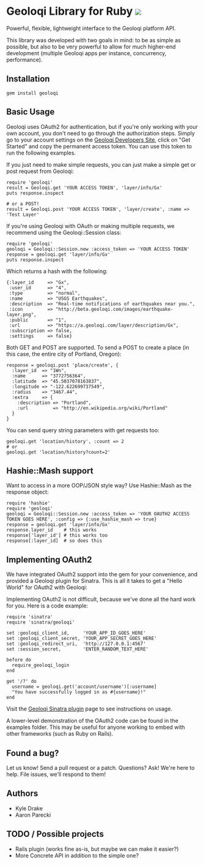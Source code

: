 Geoloqi Library for Ruby [![](https://secure.travis-ci.org/geoloqi/geoloqi-ruby.png)](http://travis-ci.org/geoloqi/geoloqi-ruby)
===
Powerful, flexible, lightweight interface to the Geoloqi platform API.

This library was developed with two goals in mind: to be as simple as possible, but also to be very powerful to allow for much higher-end development (multiple Geoloqi apps per instance, concurrency, performance).

Installation
---

    gem install geoloqi

Basic Usage
---
Geoloqi uses OAuth2 for authentication, but if you're only working with your own account, you don't need to go through the authorization steps. Simply go to your account settings on the [Geoloqi Developers Site](https://developers.geoloqi.com), click on "Get Started" and copy the permanent access token. You can use this token to run the following examples.

If you just need to make simple requests, you can just make a simple get or post request from Geoloqi:

    require 'geoloqi'
    result = Geoloqi.get 'YOUR ACCESS TOKEN', 'layer/info/Gx'
    puts response.inspect

    # or a POST!
    result = Geoloqi.post 'YOUR ACCESS TOKEN', 'layer/create', :name => 'Test Layer'

If you're using Geoloqi with OAuth or making multiple requests, we recommend using the Geoloqi::Session class:

	require 'geoloqi'
	geoloqi = Geoloqi::Session.new :access_token => 'YOUR ACCESS TOKEN'
	response = geoloqi.get 'layer/info/Gx'
	puts response.inspect

Which returns a hash with the following:

	{:layer_id     => "Gx", 
	 :user_id      => "4", 
	 :type         => "normal", 
	 :name         => "USGS Earthquakes",
	 :description  => "Real-time notifications of earthquakes near you.",
	 :icon         => "http://beta.geoloqi.com/images/earthquake-layer.png", 
	 :public       => "1",
	 :url          => "https://a.geoloqi.com/layer/description/Gx", 
	 :subscription => false, 
	 :settings     => false}

Both GET and POST are supported. To send a POST to create a place (in this case, the entire city of Portland, Oregon):

	response = geoloqi.post 'place/create', {
	  :layer_id  => "1Wn",
	  :name      => "3772756364",
	  :latitude  => "45.5037078163837",
	  :longitude => "-122.622699737549",
	  :radius    => "3467.44",
	  :extra     => {
	    :description => "Portland",
	    :url         => "http://en.wikipedia.org/wiki/Portland"
	  }
	}

You can send query string parameters with get requests too:

	geoloqi.get 'location/history', :count => 2
	# or
	geoloqi.get 'location/history?count=2'

Hashie::Mash support
---
Want to access in a more OOP/JSON style way? Use Hashie::Mash as the response object:

    require 'hashie'
    require 'geoloqi'
    geoloqi = Geoloqi::Session.new :access_token => 'YOUR OAUTH2 ACCESS TOKEN GOES HERE', :config => {:use_hashie_mash => true}
    response = geoloqi.get 'layer/info/Gx'
    response.layer_id    # this works
    response['layer_id'] # this works too
    response[:layer_id]  # so does this

Implementing OAuth2
---

We have integrated OAuth2 support into the gem for your convenience, and provided a Geoloqi plugin for Sinatra. This is all it takes to get a "Hello World" for OAuth2 with Geoloqi:

Implementing OAuth2 is not difficult, because we've done all the hard work for you. Here is a  code example:

    require 'sinatra'
    require 'sinatra/geoloqi'

    set :geoloqi_client_id,     'YOUR_APP_ID_GOES_HERE'
    set :geoloqi_client_secret, 'YOUR_APP_SECRET_GOES_HERE'
    set :geoloqi_redirect_uri,  'http://127.0.0.1:4567'
    set :session_secret,        'ENTER_RANDOM_TEXT_HERE'

    before do
      require_geoloqi_login
    end

    get '/?' do
      username = geoloqi.get('account/username')[:username]
      "You have successfully logged in as #{username}!"
    end

Visit the [Geoloqi Sinatra plugin](http://geoloqi/sinatra-geoloqi) page to see instructions on usage.

A lower-level demonstration of the OAuth2 code can be found in the examples folder. This may be useful for anyone working to embed with other frameworks (such as Ruby on Rails).

Found a bug?
---
Let us know! Send a pull request or a patch. Questions? Ask! We're here to help. File issues, we'll respond to them!

Authors
---
* Kyle Drake
* Aaron Parecki

TODO / Possible projects
---
* Rails plugin (works fine as-is, but maybe we can make it easier?)
* More Concrete API in addition to the simple one?
